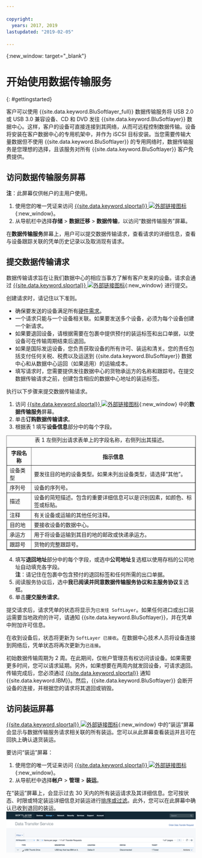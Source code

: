 ```yaml
---

copyright:
  years: 2017, 2019
lastupdated: "2019-02-05"

---
```

{:new_window: target="_blank"}

# 开始使用数据传输服务
{: #gettingstarted}

客户可以使用 {{site.data.keyword.BluSoftlayer_full}} 数据传输服务将 USB 2.0 或 USB 3.0 兼容设备、CD 和 DVD 发往 {{site.data.keyword.BluSoftlayer}} 数据中心。这样，客户的设备可直接连接到其网络，从而可远程控制数据传输。设备将安装在客户数据中心的专用机架中，并作为 iSCSI 目标安装。当您需要传输大量数据但不使用 {{site.data.keyword.BluSoftlayer}} 的专用网络时，数据传输服务是您理想的选择，且该服务对所有 {{site.data.keyword.BluSoftlayer}} 客户免费提供。

## 访问数据传输服务屏幕

**注**：此屏幕仅供帐户的主用户使用。

1. 使用您的唯一凭证来访问 [{{site.data.keyword.slportal}} ![外部链接图标](../../icons/launch-glyph.svg "外部链接图标")](https://control.softlayer.com/){:new_window}。
2. 从导航栏中选择**存储** > **数据迁移** > **数据传输**，以访问“数据传输服务”屏幕。<br/>

在**数据传输服务**屏幕上，用户可以提交数据传输请求，查看请求的详细信息，查看与设备跟踪关联的凭单历史记录以及取消现有请求。

## 提交数据传输请求

数据传输请求旨在让我们数据中心的相应当事方了解有客户发来的设备。请求会通过 [{{site.data.keyword.slportal}} ![外部链接图标](../../icons/launch-glyph.svg "外部链接图标")](https://control.softlayer.com/){:new_window} 进行提交。

创建请求时，请记住以下准则。

- 确保要发送的设备满足所有[硬件需求](/docs/infrastructure/DataTransferService/data-transfer-service-faq.html)。
- 一个请求只能与一个设备相关联。如果要发送多个设备，必须为每个设备创建一个新请求。
- 如果要退回设备，请根据需要在包裹中提供预付的装运标签和出口单据，以使设备可在传输周期结束后退回。
- 如果是国际发运设备，您负责获取设备的所有许可、装运和清关。您的责任包括支付任何关税、税费以及运送到 {{site.data.keyword.BluSoftlayer}} 数据中心和从数据中心运回（如果适用）的运输成本。
- 填写请求时，您需要提供发往数据中心的货物承运方的名称和跟踪号。在提交数据传输请求之前，创建包含相应的数据中心地址的装运标签。

执行以下步骤来提交数据传输请求。

1. 访问 [{{site.data.keyword.slportal}} ![外部链接图标](../../icons/launch-glyph.svg "外部链接图标")](https://control.softlayer.com/){:new_window} 中的**数据传输服务**屏幕。
2. 单击**订购数据传输请求**。
3. 根据表 1 填写**设备信息**部分中的每个字段。
<table border="1">
<caption>表 1 左侧列出请求表单上的字段名称，右侧列出其描述。</caption>
 <tr><th>字段名称</th><th>指示信息</th></tr>
 <tr><td>设备类型</td><td>要发往目的地的设备类型。如果未列出设备类型，请选择“其他”。</td></tr>
 <tr><td>序列号</td><td> 设备的序列号。</td></tr><tr><td>描述</td><td>设备的简短描述。包含的重要详细信息可以是识别因素，如颜色、标签或标贴。</td></tr>
 <tr><td>注释</td><td>有关设备或运输的其他任何注释。</td></tr><tr><td>目的地</td><td>要接收设备的数据中心。</td></tr>
 <tr><td>承运方</td><td>用于将设备运输到其目的地的邮政或快递承运方。</td></tr>
 <tr><td>跟踪号</td><td>货物的完整跟踪号。</td></tr>
 </table>

4. 填写**退回地址**部分中的每个字段，或选中**公司地址**复选框以使用存档的公司地址自动填充各字段。<br/> **注**：请记住在包裹中包含预付的退回标签和任何所需的出口单据。
5. 阅读服务协议后，选中**我已阅读并同意数据传输服务协议和主服务协议**复选框。
6. 单击**提交服务请求**。

提交请求后，请求凭单的状态将显示为`已发往 SoftLayer`。如果任何进口或出口装运需要当地政府的许可，请通知 {{site.data.keyword.BluSoftlayer}}，并在凭单中附加许可信息。

在收到设备后，状态将更新为 `SoftLayer 已接收`。在数据中心技术人员将设备连接到网络后，凭单状态将再次更新为`已连接`。

初始数据传输周期为 2 周。在此期间，仅帐户管理员有权访问该设备。如果需要更多时间，您可以请求延期。另外，如果想要在两周内就发回设备，可请求退回。传输完成后，您必须通过 [{{site.data.keyword.slportal}}](https://control.softlayer.com/) 通知 {{site.data.keyword.IBM}}。然后，{{site.data.keyword.BluSoftlayer}} 会断开设备的连接，并根据您的请求将其退回或销毁。


## 访问装运屏幕

[{{site.data.keyword.slportal}} ![外部链接图标](../../icons/launch-glyph.svg "外部链接图标")](https://control.softlayer.com/){:new_window} 中的“装运”屏幕会显示与数据传输服务请求相关联的所有装运。您可以从此屏幕查看装运并且可在回执上确认退货装运。

要访问“装运”屏幕：

1. 使用您的唯一凭证来访问 [{{site.data.keyword.slportal}} ![外部链接图标](../../icons/launch-glyph.svg "外部链接图标")](https://control.softlayer.com/){:new_window}。
2. 从导航栏中选择**帐户** > **管理** > **装运**。

在“装运”屏幕上，会显示过去 30 天内的所有装运请求及其详细信息。您可按状态、时限或特定装运详细信息对装运进行[排序或过滤](sort-or-filter-shipments-list.html)。此外，您可以在此屏幕中确认已收到退回的装运。![“装运”屏幕](/images/DTSShipmentScreen1.png)
